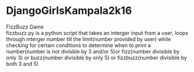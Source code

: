 # DjangoGirlsKampala2k16

FizzBuzz Game                                                                                                                             
fizzbuzz.py is a python script that takes an interger input from a user, loops through interger number till the limit(number provided by 
user) while checking for certain conditions to determine when to print a number(number is not divisble by 3 and/or 5)or fizz(number divisible by only 3) or buzz(number divisible by only 5) or fizzbuzz(number divisible by both 3 and 5)
